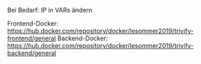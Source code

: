 Bei Bedarf: IP in VARs ändern

Frontend-Docker: https://hub.docker.com/repository/docker/lesommer2019/trivify-frontend/general Backend-Docker: https://hub.docker.com/repository/docker/lesommer2019/trivify-backend/general
